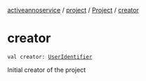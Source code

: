 [activeannoservice](../../index.md) / [project](../index.md) / [Project](index.md) / [creator](./creator.md)

# creator

`val creator: `[`UserIdentifier`](../../project.userroles/-user-identifier.md)

Initial creator of the project

